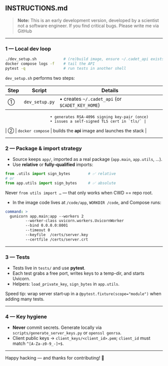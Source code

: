 ## INSTRUCTIONS.md


> **Note:** This is an early development version, developed by a scientist not a software engineer. If you find critical bugs. Please write me via GitHub

---

### 1 — Local dev loop

```bash
./dev_setup.sh            # (re)build image, ensure ~/.cadet_api exists
docker compose logs -f    # tail the API
pytest -q                 # run tests in another shell
```

`dev_setup.sh` performs two steps:

| Step | Script         | Details                                         |
| ---- | -------------- | ----------------------------------------------- |
| ①    | `dev_setup.py` | • creates `~/.cadet_api` (or `$CADET_KEY_HOME`) |

```
                    • generates RSA‑4096 signing key‑pair (once)  
                    • issues a self‑signed TLS cert in `tls/` |
```

\| ②    | `docker compose`  | builds the **api** image and launches the stack |

---

### 2 — Package & import strategy

* Source keeps `app/`, imported as a real package (`app.main`, `app.utils`, …).
* Use **relative** or **fully‑qualified** imports:

```python
from .utils import sign_bytes        # ✅ relative
# or
from app.utils import sign_bytes     # ✅ absolute
```

Never `from utils import …` — that only works when CWD == repo root.

* In the image code lives at `/code/app`, `WORKDIR /code`, and Compose runs:

```yaml
command: >
  gunicorn app.main:app --workers 2
         --worker-class uvicorn.workers.UvicornWorker
         --bind 0.0.0.0:8001
         --timeout 0
         --keyfile  /certs/server.key
         --certfile /certs/server.crt
```

---

### 3 — Tests

* Tests live in `tests/` and use **pytest**.
* Each test grabs a free port, writes keys to a temp-dir, and starts Uvicorn.
* Helpers: `load_private_key`, `sign_bytes` in `app.utils`.

Speed tip: wrap server start‑up in a `@pytest.fixture(scope="module")` when adding many tests.

---

### 4 — Key hygiene

* **Never** commit secrets. Generate locally via `scripts/generate_server_keys.py` or `openssl genrsa`.
* Client public keys → `client_keys/<client_id>.pem`; `client_id` must match `^[A-Za-z0-9_-]+$`.


---

Happy hacking — and thanks for contributing! 🚀

